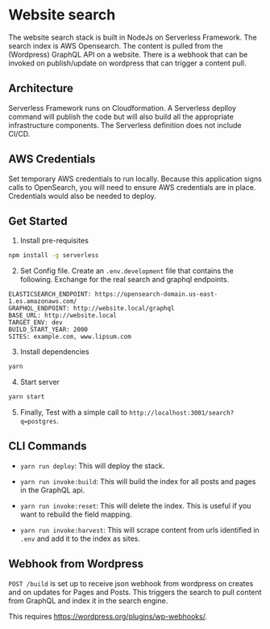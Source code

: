 # Website search

The website search stack is built in NodeJs on Serverless Framework.  The search index is AWS Opensearch.  The content is pulled from the (Wordpress) GraphQL API on a website.  There is a webhook that can be invoked on publish/update on wordpress that can trigger a content pull. 

## Architecture 

Serverless Framework runs on Cloudformation.  A Serverless deplloy command will publish the code but will also build all the appropriate infrastructure components.  The Serverless definition does not include CI/CD. 

## AWS Credentials

Set temporary AWS credentials to run locally.  Because this application signs calls to OpenSearch, you will need to ensure AWS credentials are in place. Credentials would also be needed to deploy.

## Get Started

1. Install pre-requisites

```bash
npm install -g serverless
```

2. Set Config file. Create an `.env.development` file that contains the following.  Exchange for the real search and graphql endpoints. 
```
ELASTICSEARCH_ENDPOINT: https://opensearch-domain.us-east-1.es.amazonaws.com/
GRAPHQL_ENDPOINT: http://website.local/graphql
BASE_URL: http://website.local
TARGET_ENV: dev
BUILD_START_YEAR: 2000
SITES: example.com, www.lipsum.com
```

3. Install dependencies

```bash
yarn
```

4. Start server
```bash
yarn start
```

5. Finally, Test with a simple call to `http://localhost:3001/search?q=postgres`.

## CLI Commands

- `yarn run deploy`: This will deploy the stack. 

- `yarn run invoke:build`: This will build the index for all posts and pages in the GraphQL api. 

- `yarn run invoke:reset`: This will delete the index. This is useful if you want to rebuild the field mapping. 

- `yarn run invoke:harvest`: This will scrape content from urls identified in `.env` and add it to the index as sites. 

## Webhook from Wordpress

`POST /build` is set up to receive json webhook from wordpress on creates and on updates for Pages and Posts.  This triggers the search to pull content from GraphQL and index it in the search engine. 

This requires https://wordpress.org/plugins/wp-webhooks/.


